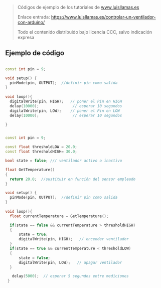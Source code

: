> Códigos de ejemplo de los tutoriales de www.luisllamas.es
>
> Enlace entrada: https://www.luisllamas.es/controlar-un-ventilador-con-arduino/
>
> Todo el contenido distribuido bajo licencia CCC, salvo indicación expresa


## Ejemplo de código
```cpp
const int pin = 9;

void setup() {
  pinMode(pin, OUTPUT);  //definir pin como salida
}
 
void loop(){
  digitalWrite(pin, HIGH);   // poner el Pin en HIGH
  delay(10000);               // esperar 10 segundos
  digitalWrite(pin, LOW);    // poner el Pin en LOW
  delay(10000);               // esperar 10 segundos

}
```

```cpp
const int pin = 9;

const float thresholdLOW = 20.0;
const float thresholdHIGH= 30.0;

bool state = false; /// ventilador activo o inactivo

float GetTemperature()
{
  return 20.0;  //sustituir en función del sensor empleado
}

void setup() {
  pinMode(pin, OUTPUT);  //definir pin como salida
}
 
void loop(){
  float currentTemperature = GetTemperature();

  if(state == false && currentTemperature > thresholdHIGH)
  {
      state = true;
      digitalWrite(pin, HIGH);   // encender ventilador
  }
  if(state == true && currentTemperature < thresholdLOW)
  {
      state = false;
      digitalWrite(pin, LOW);   // apagar ventilador
  }

   delay(5000);  // esperar 5 segundos entre mediciones
 }
```


